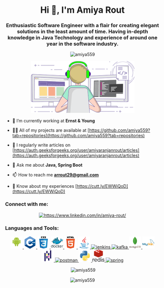 <h1 align="center">Hi 👋, I'm Amiya Rout</h1>
<h3 align="center">Enthusiastic Software Engineer with a flair for creating elegant solutions in the least amount of time. Having in-depth knowledge in Java Technology and experience of around one year in the software industry.</h3>

<p align="center"> <img src="https://komarev.com/ghpvc/?username=amiya559&label=Profile%20views&color=0e75b6&style=flat" alt="amiya559" /> </p>

<p align="center"> <img src="https://raw.githubusercontent.com/Abhijay007/Abhijay007/main/coder1.gif" alt="amiya559" /> </p>

- 🔭 I’m currently working at **Ernst & Young**

- 👨‍💻 All of my projects are available at [https://github.com/amiya559?tab=repositories](https://github.com/amiya559?tab=repositories)

- 📝 I regularly write articles on [https://auth.geeksforgeeks.org/user/amiyaranjanrout/articles](https://auth.geeksforgeeks.org/user/amiyaranjanrout/articles)

- 💬 Ask me about **Java, Spring Boot**

- 📫 How to reach me **arrout29@gmail.com**

- 📄 Know about my experiences [https://cutt.ly/EWWiQoD](https://cutt.ly/EWWiQoD)

<h3 align="left">Connect with me:</h3>
<p align="center">
<a href="https://www.linkedin.com/in/amiya-rout/" target="blank"><img align="center" src="https://raw.githubusercontent.com/rahuldkjain/github-profile-readme-generator/master/src/images/icons/Social/linked-in-alt.svg" alt="https://www.linkedin.com/in/amiya-rout/" height="30" width="40" /></a>
</p>

<h3 align="left">Languages and Tools:</h3>
<p align="center"> <a href="https://developer.android.com" target="_blank" rel="noreferrer"> <img src="https://raw.githubusercontent.com/devicons/devicon/master/icons/android/android-original-wordmark.svg" alt="android" width="40" height="40"/> </a> <a href="https://www.w3schools.com/cpp/" target="_blank" rel="noreferrer"> <img src="https://raw.githubusercontent.com/devicons/devicon/master/icons/cplusplus/cplusplus-original.svg" alt="cplusplus" width="40" height="40"/> </a> <a href="https://www.w3schools.com/css/" target="_blank" rel="noreferrer"> <img src="https://raw.githubusercontent.com/devicons/devicon/master/icons/css3/css3-original-wordmark.svg" alt="css3" width="40" height="40"/> </a> <a href="https://www.docker.com/" target="_blank" rel="noreferrer"> <img src="https://raw.githubusercontent.com/devicons/devicon/master/icons/docker/docker-original-wordmark.svg" alt="docker" width="40" height="40"/> </a> <a href="https://www.w3.org/html/" target="_blank" rel="noreferrer"> <img src="https://raw.githubusercontent.com/devicons/devicon/master/icons/html5/html5-original-wordmark.svg" alt="html5" width="40" height="40"/> </a> <a href="https://www.java.com" target="_blank" rel="noreferrer"> <img src="https://raw.githubusercontent.com/devicons/devicon/master/icons/java/java-original.svg" alt="java" width="40" height="40"/> </a> <a href="https://www.jenkins.io" target="_blank" rel="noreferrer"> <img src="https://www.vectorlogo.zone/logos/jenkins/jenkins-icon.svg" alt="jenkins" width="40" height="40"/> </a> <a href="https://kafka.apache.org/" target="_blank" rel="noreferrer"> <img src="https://www.vectorlogo.zone/logos/apache_kafka/apache_kafka-icon.svg" alt="kafka" width="40" height="40"/> </a> <a href="https://www.mongodb.com/" target="_blank" rel="noreferrer"> <img src="https://raw.githubusercontent.com/devicons/devicon/master/icons/mongodb/mongodb-original-wordmark.svg" alt="mongodb" width="40" height="40"/> </a> <a href="https://www.mysql.com/" target="_blank" rel="noreferrer"> <img src="https://raw.githubusercontent.com/devicons/devicon/master/icons/mysql/mysql-original-wordmark.svg" alt="mysql" width="40" height="40"/> </a> <a href="https://pandas.pydata.org/" target="_blank" rel="noreferrer"> <img src="https://raw.githubusercontent.com/devicons/devicon/2ae2a900d2f041da66e950e4d48052658d850630/icons/pandas/pandas-original.svg" alt="pandas" width="40" height="40"/> </a> <a href="https://postman.com" target="_blank" rel="noreferrer"> <img src="https://www.vectorlogo.zone/logos/getpostman/getpostman-icon.svg" alt="postman" width="40" height="40"/> </a> <a href="https://www.python.org" target="_blank" rel="noreferrer"> <img src="https://raw.githubusercontent.com/devicons/devicon/master/icons/python/python-original.svg" alt="python" width="40" height="40"/> </a> <a href="https://redis.io" target="_blank" rel="noreferrer"> <img src="https://raw.githubusercontent.com/devicons/devicon/master/icons/redis/redis-original-wordmark.svg" alt="redis" width="40" height="40"/> </a> <a href="https://spring.io/" target="_blank" rel="noreferrer"> <img src="https://www.vectorlogo.zone/logos/springio/springio-icon.svg" alt="spring" width="40" height="40"/> </a> </p>

<p align="center">&nbsp;<img align="center" src="https://github-readme-stats.vercel.app/api?username=amiya559&show_icons=true&locale=en" alt="amiya559" /></p>

<p align="center"><img align="center" src="https://github-readme-streak-stats.herokuapp.com/?user=amiya559&" alt="amiya559" /></p>
